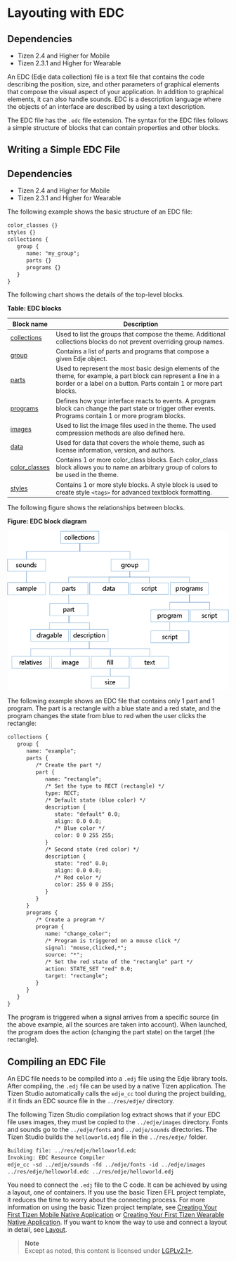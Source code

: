 # Layouting with EDC

## Dependencies

- Tizen 2.4 and Higher for Mobile
- Tizen 2.3.1 and Higher for Wearable

An EDC (Edje data collection) file is a text file that contains the code describing the position, size, and other parameters of graphical elements that compose the visual aspect of your application. In addition to graphical elements, it can also handle sounds. EDC is a description language where the objects of an interface are described by using a text description.

The EDC file has the `.edc` file extension. The syntax for the EDC files follows a simple structure of blocks that can contain properties and other blocks.

## Writing a Simple EDC File

## Dependencies

- Tizen 2.4 and Higher for Mobile
- Tizen 2.3.1 and Higher for Wearable

The following example shows the basic structure of an EDC file:

```
color_classes {}
styles {}
collections {
   group {
      name: "my_group";
      parts {}
      programs {}
   }
}
```

The following chart shows the details of the top-level blocks.

**Table: EDC blocks**

| Block name                               | Description                              |
| ---------------------------------------- | ---------------------------------------- |
| [collections](./learn-edc-collections-n.md) | Used to list the groups that compose the theme. Additional collections blocks do not prevent overriding group names. |
| [group](./learn-edc-group-n.md) | Contains a list of parts and programs that compose a given Edje object. |
| [parts](./learn-edc-part-n.md) | Used to represent the most basic design elements of the theme, for example, a part block can represent a line in a border or a label on a button. Parts contain 1 or more part blocks. |
| [programs](./learn-edc-program-n.md) | Defines how your interface reacts to events. A program block can change the part state or trigger other events. Programs contain 1 or more program blocks. |
| [images](./learn-edc-images-n.md) | Used to list the image files used in the theme. The used compression methods are also defined here. |
| [data](./learn-edc-data-n.md) | Used for data that covers the whole theme, such as license information, version, and authors. |
| [color_classes](./learn-edc-color-classes-n.md) | Contains 1 or more color_class blocks. Each color_class block allows you to name an arbitrary group of colors to be used in the theme. |
| [styles](./learn-edc-styles-n.md) | Contains 1 or more style blocks. A style block is used to create style `<tags>` for advanced textblock formatting. |

The following figure shows the relationships between blocks.

**Figure: EDC block diagram**

![EDC block diagram](./media/diagram_edc_blocks.png)

The following example shows an EDC file that contains only 1 part and 1 program. The part is a rectangle with a blue state and a red state, and the program changes the state from blue to red when the user clicks the rectangle:

```
collections {
   group {
      name: "example";
      parts {
         /* Create the part */
         part {
            name: "rectangle";
            /* Set the type to RECT (rectangle) */
            type: RECT;
            /* Default state (blue color) */
            description {
               state: "default" 0.0;
               align: 0.0 0.0;
               /* Blue color */
               color: 0 0 255 255;
            }
            /* Second state (red color) */
            description {
               state: "red" 0.0;
               align: 0.0 0.0;
               /* Red color */
               color: 255 0 0 255;
            }
         }
      }
      programs {
         /* Create a program */
         program {
            name: "change_color";
            /* Program is triggered on a mouse click */
            signal: "mouse,clicked,*";
            source: "*";
            /* Set the red state of the "rectangle" part */
            action: STATE_SET "red" 0.0;
            target: "rectangle";
         }
      }
   }
}
```

The program is triggered when a signal arrives from a specific source (in the above example, all the sources are taken into account). When launched, the program does the action (changing the part state) on the target (the rectangle).

## Compiling an EDC File

An EDC file needs to be compiled into a `.edj` file using the Edje library tools. After compiling, the `.edj` file can be used by a native Tizen application. The Tizen Studio automatically calls the `edje_cc` tool during the project building, if it finds an EDC source file in the `../res/edje/` directory.

The following Tizen Studio compilation log extract shows that if your EDC file uses images, they must be copied to the `../edje/images` directory. Fonts and sounds go to the `../edje/fonts` and `../edje/sounds` directories. The Tizen Studio builds the `helloworld.edj` file in the `../res/edje/` folder.

```
Building file: ../res/edje/helloworld.edc
Invoking: EDC Resource Compiler
edje_cc -sd ../edje/sounds -fd ../edje/fonts -id ../edje/images ../res/edje/helloworld.edc ../res/edje/helloworld.edj
```

You need to connect the `.edj` file to the C code. It can be achieved by using a layout, one of containers. If you use the basic Tizen EFL project template, it reduces the time to worry about the connecting process. For more information on using the basic Tizen project template, see [Creating Your First Tizen Mobile Native Application](http://org.tizen.training/html/native/mobile/first_app_mn.htm) or [Creating Your First Tizen Wearable Native Application](http://org.tizen.training/html/native/wearable/first_app_wn.htm). If you want to know the way to use and connect a layout in detail, see [Layout](./container-layout-n.md).

> **Note**	
> Except as noted, this content is licensed under [LGPLv2.1+](http://opensource.org/licenses/LGPL-2.1).